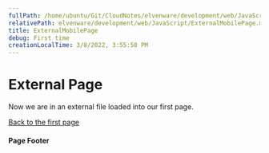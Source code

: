 ```yaml
---
fullPath: /home/ubuntu/Git/CloudNotes/elvenware/development/web/JavaScript/ExternalMobilePage.md
relativePath: elvenware/development/web/JavaScript/ExternalMobilePage.md
title: ExternalMobilePage
debug: First time
creationLocalTime: 3/8/2022, 3:55:50 PM
---
```


<!-- toc -->
<!-- tocstop -->

External Page
=============

Now we are in an external file loaded into our first page.

[Back to the first page](#FirstPage)

#### Page Footer
